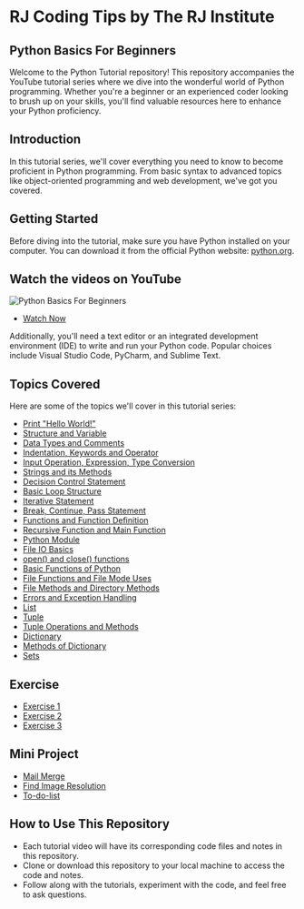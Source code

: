 # RJ Coding Tips by The RJ Institute

## Python Basics For Beginners

Welcome to the Python Tutorial repository! This repository accompanies the YouTube tutorial series where we dive into the wonderful world of Python programming. Whether you're a beginner or an experienced coder looking to brush up on your skills, you'll find valuable resources here to enhance your Python proficiency.

## Introduction

In this tutorial series, we'll cover everything you need to know to become proficient in Python programming. From basic syntax to advanced topics like object-oriented programming and web development, we've got you covered.

## Getting Started

Before diving into the tutorial, make sure you have Python installed on your computer. You can download it from the official Python website: [python.org](https://www.python.org/).

## Watch the videos on YouTube

![Python Basics For Beginners](https://shorturl.at/xDJ58)

- [Watch Now](https://youtube.com/playlist?list=PL0oIPBtNQ9__hWan4IQwaBkNuxonWH1F2&si=9hTsnTLbf5uaXHHG)

Additionally, you'll need a text editor or an integrated development environment (IDE) to write and run your Python code. Popular choices include Visual Studio Code, PyCharm, and Sublime Text.

## Topics Covered

Here are some of the topics we'll cover in this tutorial series:

- [Print "Hello World!"](./main.py) 
- [Structure and Variable](./tutorials/tut01.py)
- [Data Types and Comments](./tutorials/tut02.py)
- [Indentation, Keywords and Operator](./tutorials/tut03.py)
- [Input Operation, Expression, Type Conversion](./tutorials/tut04.py)
- [Strings and its Methods](./tutorials/tut05.py)
- [Decision Control Statement](./tutorials/tut06.py)
- [Basic Loop Structure](./tutorials/tut07.py) 
- [Iterative Statement](./tutorials/tut08.py)
- [Break, Continue, Pass Statement](./tutorials/tut09.py)
- [Functions and Function Definition](./tutorials/tut10.py)
- [Recursive Function and Main Function](./tutorials/tut11.py)
- [Python Module](./tutorials/tut12.py)
- [File IO Basics](./tutorials/tut13.py)
- [open() and close() functions](./tutorials/tut14.py)
- [Basic Functions of Python](./tutorials/sets.py)
- [File Functions and File Mode Uses](./tutorials/tut16.py)
- [File Methods and Directory Methods](./tutorials/tut17.py)
- [Errors and Exception Handling](./tutorials/tut18.py)
- [List](./tutorials/tut19.py)
- [Tuple](./tutorials/tut20-i.py)
- [Tuple Operations and Methods](./tutorials/tut20-ii.py)
- [Dictionary](./tutorials/tut21-i.py)
- [Methods of Dictionary](./tutorials/tut21-ii.py)
- [Sets](./tutorials/tut22.py)

## Exercise

- [Exercise 1](./exercises/exercise01.py)
- [Exercise 2](./exercises/exercise02.py)
- [Exercise 3](./exercises/exercise03.py)

## Mini Project

- [Mail Merge](./projects/miniProject-01/mp01.py)
- [Find Image Resolution](./projects/miniProject-02/mp-02.py)
- [To-do-list](./projects/miniProject-03/app.py)

## How to Use This Repository

- Each tutorial video will have its corresponding code files and notes in this repository.
- Clone or download this repository to your local machine to access the code and notes.
- Follow along with the tutorials, experiment with the code, and feel free to ask questions.

